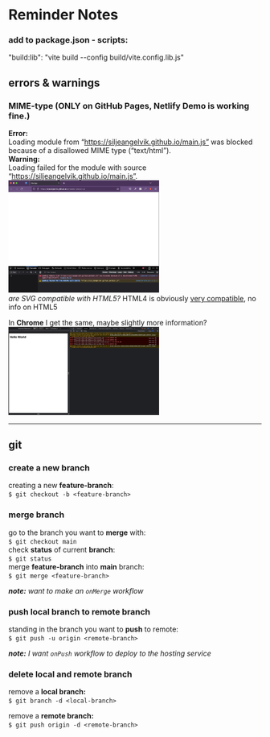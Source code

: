 # Reminder Notes

### add to package.json - scripts:  
"build:lib": "vite build --config build/vite.config.lib.js"


## errors & warnings  

### MIME-type (ONLY on GitHub Pages, Netlify Demo is working fine.)
**Error:**  
Loading module from “https://siljeangelvik.github.io/main.js” was blocked because of a disallowed MIME type (“text/html”).  
**Warning:**  
Loading failed for the module with source “https://siljeangelvik.github.io/main.js”.  
<img alt="mime-type" src="./images/mime-type.png" width="300">    
_are SVG compatible with HTML5?_  HTML4 is obviously [very compatible](https://www.w3.org/TR/2000/CR-SVG-20000802/CR-SVG-20000802.pdf), no info on HTML5  

In **Chrome** I get the same, maybe slightly more information?  
<img alt="chrome-mime-type" src="./images/chrome-mime-type.png" width="300">  


---

## git
### create a new branch
creating a new **feature-branch**:    
`$ git checkout -b <feature-branch>`  

### merge branch
go to the branch you want to **merge** with:  
`$ git checkout main`    
check **status** of current **branch**:   
`$ git status`  
merge **feature-branch** into **main** branch:  
`$ git merge <feature-branch>`  

_**note:** want to make an `onMerge` workflow_  

### push local branch to remote branch
standing in the branch you want to **push** to remote:    
`$ git push -u origin <remote-branch>`    

_**note:** I want `onPush` workflow to deploy to the hosting service_      

### delete local and remote branch
remove a **local branch:**    
`$ git branch -d <local-branch>`    

remove a **remote branch:**    
`$ git push origin -d <remote-branch>`